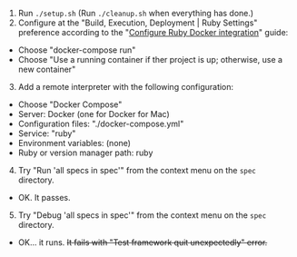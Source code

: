 1. Run `./setup.sh` (Run `./cleanup.sh` when everything has done.)
2. Configure at the "Build, Execution, Deployment | Ruby Settings" preference according to the "[Configure Ruby Docker integration](https://www.jetbrains.com/help/ruby/using-docker-compose-as-a-remote-interpreter.html#configure_ruby_docker_integration)" guide:
  - Choose "docker-compose run"
  - Choose "Use a running container if ther project is up; otherwise, use a new container"
3. Add a remote interpreter with the following configuration:
  - Choose "Docker Compose"
  - Server: Docker (one for Docker for Mac)
  - Configuration files: "./docker-compose.yml"
  - Service: "ruby"
  - Environment variables: (none)
  - Ruby or version manager path: ruby
4. Try "Run 'all specs in spec'" from the context menu on the `spec` directory.
  - OK. It passes.
5. Try "Debug 'all specs in spec'" from the context menu on the `spec` directory.
  - OK... it runs. ~~It fails with "Test framework quit unexpectedly" error.~~
